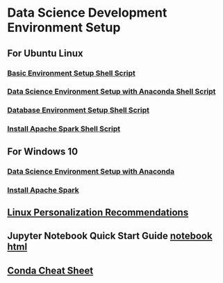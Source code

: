 # Data Science Development Environment Setup
## For Ubuntu Linux 
### [Basic Environment Setup Shell Script](./Environment_Build_Scripts/Ubuntu18/Basic_Env.sh)
### [Data Science Environment Setup with Anaconda Shell Script](./Environment_Build_Scripts/Ubuntu18/Install_Linux_Anaconda.sh)
### [Database Environment Setup Shell Script](./Environment_Build_Scripts/Ubuntu18/Databases_Env.sh)
### [Install Apache Spark Shell Script](./Environment_Build_Scripts/Ubuntu18/InstallApacheSpark.sh)
## For Windows 10
### [Data Science Environment Setup with Anaconda](./Environment_Build_Scripts/Windows10/Windows.pdf) 
### [Install Apache Spark](./Environment_Build_Scripts/Windows10/InstallApacheSpark.pdf)
## [Linux Personalization Recommendations](./Personalize.md)
## Jupyter Notebook Quick Start Guide [notebook](./Notebook_Quick_Start/JupyterNotebook_QuickStartGuide.ipynb) [html](./Notebook_Quick_Start/JupyterNotebook_QuickStartGuide.html)
## [Conda Cheat Sheet](./conda-cheatsheet.pdf)